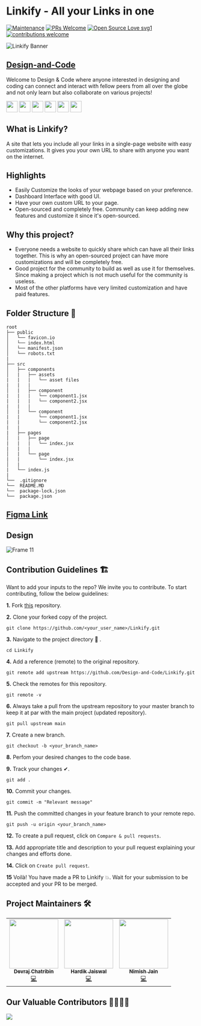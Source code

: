 # Linkify - All your Links in one

[![Maintenance](https://img.shields.io/badge/Maintained%3F-yes-green.svg)](https://github.com/Design-and-Code/Linkify/graphs/commit-activity)
[![PRs Welcome](https://img.shields.io/badge/PRs-welcome-brightgreen.svg?style=flat-square)](http://makeapullrequest.com)
[![Open Source Love svg1](https://badges.frapsoft.com/os/v1/open-source.svg?v=103)](https://github.com/ellerbrock/open-source-badges/)
[![contributions welcome](https://img.shields.io/badge/contributions-welcome-brightgreen.svg?style=flat)](https://github.com/Design-and-Code/Linkify/issues)

![Linkify Banner](https://user-images.githubusercontent.com/63140632/135325523-c52ddaa5-f424-488d-9139-26628ed7dc16.png)

## [Design-and-Code](https://discord.gg/druweDMn3s)

Welcome to Design & Code where anyone interested in designing and coding can connect and interact with fellow peers from all over the globe and not only learn but also collaborate on various projects!

<p align="left">
<a href="mailto:designandcode.community@gmail.com" style="text-decoration:none">
  <img height="30" src = "https://img.shields.io/badge/gmail-c14438?&style=for-the-badge&logo=gmail&logoColor=white">
</a>
  <a href="https://discord.gg/druweDMn3s" style="text-decoration:none">
  <img height="30" src="https://img.shields.io/badge/discord-darkblue.svg?&style=for-the-badge&logo=discord&logoColor=white" />
</a>
<a href="http://designandcode.us/" style="text-decoration:none">
  <img height="30" src = "https://img.shields.io/badge/website-c14438?&style=for-the-badge&logo=internet&logoColor=white">
</a>
<a href="https://www.linkedin.com/company/designandcode" style="text-decoration:none">
  <img height="30" src="https://img.shields.io/badge/linkedin-blue.svg?&style=for-the-badge&logo=linkedin&logoColor=white" />
</a>
<a href="https://github.com/Design-and-Code" style="text-decoration:none">
  <img height="30" src="https://img.shields.io/badge/Github-grey.svg?&style=for-the-badge&logo=Github&logoColor=white" />
</a>
<a href="https://www.instagram.com/designandcode.community" style="text-decoration:none">
  <img height="30" src = "https://img.shields.io/badge/Instagram-%23E4405F.svg?&style=for-the-badge&logo=Instagram&logoColor=white">
</a>
<br />

## What is Linkify?

A site that lets you include all your links in a single-page website with easy customizations. It gives you your own URL to share with anyone you want on the internet.

## Highlights

- Easily Customize the looks of your webpage based on your preference.
- Dashboard Interface with good UI.
- Have your own custom URL to your page.
- Open-sourced and completely free. Community can keep adding new features and customize it since it's open-sourced.

## Why this project?

- Everyone needs a website to quickly share which can have all their links together. This is why an open-sourced project can have more customizations and will be completely free.
- Good project for the community to build as well as use it for themselves. Since making a project which is not much useful for the community is useless.
- Most of the other platforms have very limited customization and have paid features.

## Folder Structure 📁

```
root
├── public
│   └── favicon.io
│   └── index.html
│   └── manifest.json
│   └── robots.txt
|
├── src
│   ├── components
│   |   ├── assets
|   |   |   └── asset files
|   |   |
│   |   ├── component
|   |   |   └── component1.jsx
|   |   |   └── component2.jsx
|   |   |
│   |   └── component
|   |       └── component1.jsx
|   |       └── component2.jsx
|   |
|   ├── pages
│   |   ├── page
|   |   |   └── index.jsx
|   |   |
│   |   └── page
|   |       └── index.jsx
│   |
|   └── index.js
|
└──  .gitignore
└──  README.MD
└──  package-lock.json
└──  package.json
```

## [Figma Link](https://www.figma.com/file/H98Z5ufdXcK0zOJwjqnXrW/Linkify?node-id=59%3A0)

## Design
![Frame 11](https://user-images.githubusercontent.com/65373279/123664843-5aac6780-d855-11eb-8314-604321952d5e.png)

## Contribution Guidelines 🏗

Want to add your inputs to the repo? We invite you to contribute. 
To start contributing, follow the below guidelines: 

**1.**  Fork [this](https://github.com/Design-and-Code/Linkify) repository.

**2.**  Clone your forked copy of the project.

```
git clone https://github.com/<your_user_name>/Linkify.git
```

**3.** Navigate to the project directory :file_folder: .

```
cd Linkify
```

**4.** Add a reference (remote) to the original repository.

```
git remote add upstream https://github.com/Design-and-Code/Linkify.git
```

**5.** Check the remotes for this repository.

```
git remote -v
```

**6.** Always take a pull from the upstream repository to your master branch to keep it at par with the main project (updated repository).

```
git pull upstream main
```

**7.** Create a new branch.

```
git checkout -b <your_branch_name>
```

**8.** Perfom your desired changes to the code base.

**9.** Track your changes ✔. 

```
git add . 
```

**10.** Commit your changes.

```
git commit -m "Relevant message"
```

**11.** Push the committed changes in your feature branch to your remote repo.

```
git push -u origin <your_branch_name>
```

**12.** To create a pull request, click on `Compare & pull requests`.

**13.** Add appropriate title and description to your pull request explaining your changes and efforts done.

**14.** Click on `Create pull request`.


**15** Voilà! You have made a PR to Linkify 💥. Wait for your submission to be accepted and your PR to be merged.



## Project Maintainers 🛠

<table>
  <tbody><tr>
    <td align="center"><a href="https://github.com/DevrajDC"><img alt="" src="https://avatars.githubusercontent.com/u/65373279" width="130px;"><br><sub><b> Devraj Chatribin </b></sub></a><br><a href="https://github.com/Design-and-Code/Projects-showcase" title="Code">💻 </a></td> </a></td>
  <td align="center"><a href="https://github.com/Pseudo-Pythonic"><img alt="" src="https://avatars.githubusercontent.com/u/73730318" width="130px;"><br><sub><b> Hardik Jaiswal </b></sub></a><br><a href="https://github.com/Design-and-Code/Projects-showcase" title="Code">💻 </a></td> </a></td>
  <td align="center"><a href="https://github.com/nimishjn"><img alt="" src="https://avatars.githubusercontent.com/u/63140632" width="130px;"><br><sub><b> Nimish Jain </b></sub></a><br><a href="https://github.com/Design-and-Code/Projects-showcase" title="Code">💻 </a></td> </a></td>
    
  </tr>
</tbody></table>

## Our Valuable Contributors 👩‍💻👨‍💻
<a href="https://github.com/Design-and-Code/Linkify/graphs/contributors">
  <img src="https://contributors-img.web.app/image?repo=Design-and-Code/Linkify" />
</a>
